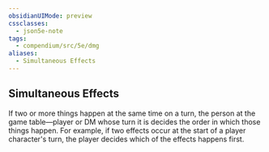 ```yaml
---
obsidianUIMode: preview
cssclasses:
  - json5e-note
tags:
  - compendium/src/5e/dmg
aliases:
  - Simultaneous Effects
---
```

## Simultaneous Effects

If two or more things happen at the same time on a turn, the person at the game table—player or DM whose turn it is decides the order in which those things happen. For example, if two effects occur at the start of a player character's turn, the player decides which of the effects happens first.